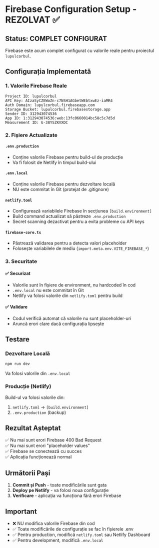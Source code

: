 # Firebase Configuration Setup - REZOLVAT ✅

## Status: COMPLET CONFIGURAT

Firebase este acum complet configurat cu valorile reale pentru proiectul `lupulcorbul`.

## Configurația Implementată

### 1. Valorile Firebase Reale

```
Project ID: lupulcorbul
API Key: AIzaSyCZEWoZn-c7NSH1AGbetWEbtxwEz-iaMR4
Auth Domain: lupulcorbul.firebaseapp.com
Storage Bucket: lupulcorbul.firebasestorage.app
Sender ID: 312943074536
App ID: 1:312943074536:web:13fc0660014bc58c5c7d5d
Measurement ID: G-38YSZKVXDC
```

### 2. Fișiere Actualizate

#### `.env.production`

- Conține valorile Firebase pentru build-ul de producție
- Va fi folosit de Netlify în timpul build-ului

#### `.env.local`

- Conține valorile Firebase pentru dezvoltare locală
- NU este commitat în Git (protejat de .gitignore)

#### `netlify.toml`

- Configurează variabilele Firebase în secțiunea `[build.environment]`
- Build command actualizat să păstreze `.env.production`
- Secret scanning dezactivat pentru a evita probleme cu API keys

#### `firebase-core.ts`

- Păstrează validarea pentru a detecta valori placeholder
- Folosește variabilele de mediu (`import.meta.env.VITE_FIREBASE_*`)

### 3. Securitate

#### ✅ Securizat

- Valorile sunt în fișiere de environment, nu hardcoded în cod
- `.env.local` nu este commitat în Git
- Netlify va folosi valorile din `netlify.toml` pentru build

#### ✅ Validare

- Codul verifică automat că valorile nu sunt placeholder-uri
- Aruncă erori clare dacă configurația lipsește

## Testare

### Dezvoltare Locală

```bash
npm run dev
```

Va folosi valorile din `.env.local`

### Producție (Netlify)

Build-ul va folosi valorile din:

1. `netlify.toml` → `[build.environment]`
2. `.env.production` (backup)

## Rezultat Așteptat

✅ Nu mai sunt erori Firebase 400 Bad Request  
✅ Nu mai sunt erori "placeholder values"  
✅ Firebase se conectează cu succes  
✅ Aplicația funcționează normal

## Următorii Pași

1. **Commit și Push** - toate modificările sunt gata
2. **Deploy pe Netlify** - va folosi noua configurație
3. **Verificare** - aplicația va funcționa fără erori Firebase

## Important

- ❌ NU modifica valorile Firebase din cod
- ✅ Toate modificările de configurație se fac în fișierele .env
- ✅ Pentru production, modifică `netlify.toml` sau Netlify Dashboard
- ✅ Pentru development, modifică `.env.local`
